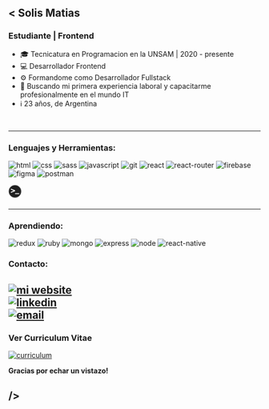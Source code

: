 ## < Solis Matias

<!-- logos => https://github.com/alexandresanlim/Badges4-README.md-Profile -->

### Estudiante | Frontend 

- 🎓 Tecnicatura en Programacion en la UNSAM | 2020 - presente
- 💻 Desarrollador Frontend
- ⚙ Formandome como Desarrollador Fullstack
- 🚩 Buscando mi primera experiencia laboral y capacitarme profesionalmente en el mundo IT
- ℹ  23 años, de Argentina

<br />

---

### Lenguajes y Herramientas:



![html](https://img.shields.io/badge/HTML5-E34F26?style=for-the-badge&logo=html5&logoColor=white)
![css](https://img.shields.io/badge/CSS3-1572B6?style=for-the-badge&logo=css3&logoColor=white)
![sass](https://img.shields.io/badge/Sass-CC6699?style=for-the-badge&logo=sass&logoColor=white)
![javascript](https://img.shields.io/badge/JavaScript-323330?style=for-the-badge&logo=javascript&logoColor=F7DF1E)
![git](https://img.shields.io/badge/Git-F05032?style=for-the-badge&logo=git&logoColor=white)
![react](https://img.shields.io/badge/React-20232A?style=for-the-badge&logo=react&logoColor=61DAFB)
![react-router](https://img.shields.io/badge/React_Router-CA4245?style=for-the-badge&logo=react-router&logoColor=white)
![firebase](https://img.shields.io/badge/firebase-ffca28?style=for-the-badge&logo=firebase&logoColor=black)
![figma](https://img.shields.io/badge/Figma-F24E1E?style=for-the-badge&logo=figma&logoColor=white)
![postman](https://img.shields.io/badge/Postman-FF6C37?style=for-the-badge&logo=Postman&logoColor=white)

<img align="left" alt="Terminal" width="26px" src="https://raw.githubusercontent.com/github/explore/80688e429a7d4ef2fca1e82350fe8e3517d3494d/topics/terminal/terminal.png" />

<br />
<br />

---

###  Aprendiendo:
  
  ![redux](https://img.shields.io/badge/Redux-593D88?style=for-the-badge&logo=redux&logoColor=white)
  ![ruby](https://img.shields.io/badge/Ruby-CC342D?style=for-the-badge&logo=ruby&logoColor=white)
  ![mongo](https://img.shields.io/badge/MongoDB-4EA94B?style=for-the-badge&logo=mongodb&logoColor=white)
  ![express](https://img.shields.io/badge/Express.js-000000?style=for-the-badge&logo=express&logoColor=white)
  ![node](https://img.shields.io/badge/Node.js-339933?style=for-the-badge&logo=nodedotjs&logoColor=white)
  ![react-native](https://img.shields.io/badge/React_Native-20232A?style=for-the-badge&logo=react&logoColor=61DAFB)

  

### Contacto:

[![mi website](https://img.shields.io/badge/website-000000?style=for-the-badge&logo=About.me&logoColor=white)](https://solismatias.ar/)
<br />
[![linkedin](https://img.shields.io/badge/LinkedIn-0077B5?style=for-the-badge&logo=linkedin&logoColor=white)](https://www.linkedin.com/in/solismatias/)
<br />
<a href="mailto:solisma42@gmail.com?subject=Contacto GitHub&body=Hola Matias! Nos contactamos contigo por ...">![email](https://img.shields.io/badge/Gmail-D14836?style=for-the-badge&logo=gmail&logoColor=white) </a>
<br />
---
### Ver Curriculum Vitae
[![curriculum](https://img.shields.io/badge/CV-4eb4c9?style=for-the-badge&logo=googlesheets&logoColor=white)](https://drive.google.com/file/d/1kWr4OhfTwtPYWWQE9NGrcXgdb1ZiEhii/view)

**Gracias por echar un vistazo!**


##  />
